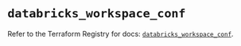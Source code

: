 # `databricks_workspace_conf`

Refer to the Terraform Registry for docs: [`databricks_workspace_conf`](https://registry.terraform.io/providers/databricks/databricks/1.91.0/docs/resources/workspace_conf).

